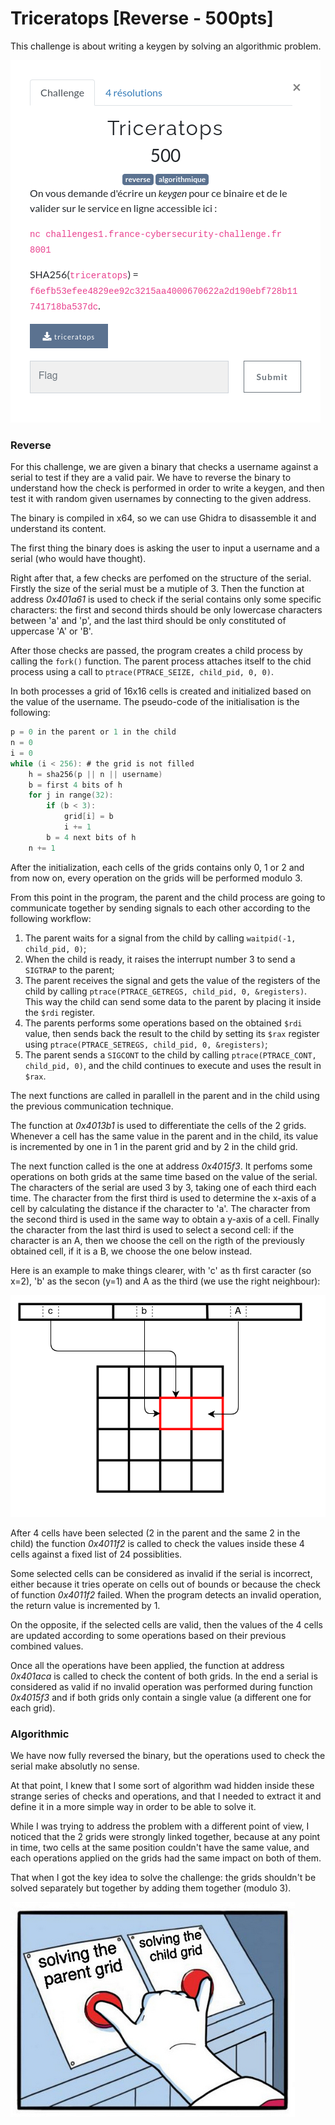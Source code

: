 # Triceratops [Reverse - 500pts]


This challenge is about writing a keygen by solving an algorithmic problem.

![Triceratops description](./img/triceratops_description.png)


### Reverse

For this challenge, we are given a binary that checks a username against a serial to test if they are a valid pair. We have to reverse the binary to understand how the check is performed in order to write a keygen, and then test it with random given usernames by connecting to the given address.

The binary is compiled in x64, so we can use Ghidra to disassemble it and understand its content.

The first thing the binary does is asking the user to input a username and a serial (who would have thought).

Right after that, a few checks are perfomed on the structure of the serial. Firstly the size of the serial must be a mutiple of 3. Then the function at address *0x401a61* is used to check if the serial contains only some specific characters: the first and second thirds should be only lowercase characters between 'a' and 'p', and the last third should be only constituted of uppercase 'A' or 'B'.

After those checks are passed, the program creates a child process by calling the `fork()` function. The parent process attaches itself to the chid process using a call to `ptrace(PTRACE_SEIZE, child_pid, 0, 0)`.

In both processes a grid of 16x16 cells is created and initialized based on the value of the username. The pseudo-code of the initialisation is the following:

```C
p = 0 in the parent or 1 in the child
n = 0
i = 0
while (i < 256): # the grid is not filled
    h = sha256(p || n || username)
    b = first 4 bits of h
    for j in range(32):
        if (b < 3):
            grid[i] = b
            i += 1
        b = 4 next bits of h
    n += 1
```

After the initialization, each cells of the grids contains only 0, 1 or 2 and from now on, every operation on the grids will be performed modulo 3.

From this point in the program, the parent and the child process are going to communicate together by sending signals to each other according to the following workflow:
1. The parent waits for a signal from the child by calling `waitpid(-1, child_pid, 0)`;
2. When the child is ready, it raises the interrupt number 3 to send a `SIGTRAP` to the parent;
3. The parent receives the signal and gets the value of the registers of the child by calling `ptrace(PTRACE_GETREGS, child_pid, 0, &registers)`. This way the child can send some data to the parent by placing it inside the `$rdi` register.
4. The parents performs some operations based on the obtained `$rdi` value, then sends back the result to the child by setting its `$rax` register using `ptrace(PTRACE_SETREGS, child_pid, 0, &registers)`;
5. The parent sends a `SIGCONT` to the child by calling `ptrace(PTRACE_CONT, child_pid, 0)`, and the child continues to execute and uses the result in `$rax`.

The next functions are called in parallell in the parent and in the child using the previous communication technique.

The function at *0x4013b1* is used to differentiate the cells of the 2 grids. Whenever a cell has the same value in the parent and in the child, its value is incremented by one in 1 in the parent grid and by 2 in the child grid.

The next function called is the one at address *0x4015f3*. It perfoms some operations on both grids at the same time based on the value of the serial. The characters of the serial are used 3 by 3, taking one of each third each time. The character from the first third is used to determine the x-axis of a cell by calculating the distance if the character to 'a'. The character from the second third is used in the same way to obtain a y-axis of a cell. Finally the character from the last third is used to select a second cell: if the character is an A, then we choose the cell on the rigth of the previously obtained cell, if it is a B, we choose the one below instead.

Here is an example to make things clearer, with 'c' as th first caracter (so x=2), 'b' as the secon (y=1) and A as the third (we use the right neighbour):

![Cell selection](./img/triceratops_cell_selection.png)

After 4 cells have been selected (2 in the parent and the same 2 in the child) the function *0x4011f2* is called to check the values inside these 4 cells against a fixed list of 24 possiblities.

Some selected cells can be considered as invalid if the serial is incorrect, either because it tries operate on cells out of bounds or because the check of function *0x4011f2* failed. When the program detects an invalid operation, the return value is incremented by 1.

On the opposite, if the selected cells are valid, then the values of the 4 cells are updated according to some operations based on their previous combined values.

Once all the operations have been applied, the function at address *0x401aca* is called to check the content of both grids. In the end a serial is considered as valid if no invalid operation was performed during function *0x4015f3* and if both grids only contain a single value (a different one for each grid).



### Algorithmic

We have now fully reversed the binary, but the operations used to check the serial make absolutly no sense.

At that point, I knew that I some sort of algorithm wad hidden inside these strange series of checks and operations, and that I needed to extract it and define it in a more simple way in order to be able to solve it.

While I was trying to address the problem with a different point of view, I noticed that the 2 grids were strongly linked together, because at any point in time, two cells at the same position couldn't have the same value, and each operations applied on the grids had the same impact on both of them.

That when I got the key idea to solve the challenge: the grids shouldn't be solved separately but together by adding them together (modulo 3).

![Solving both grids](./img/solving_both_grids.png)
